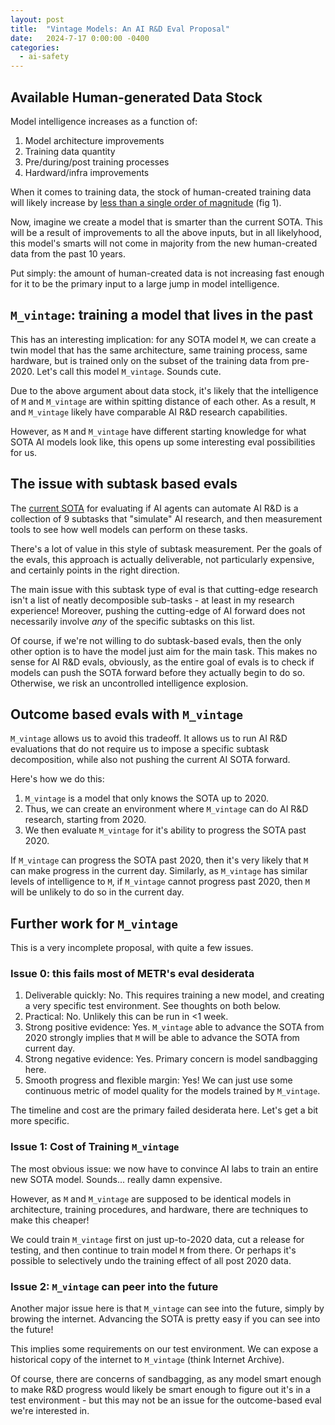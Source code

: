 ```yaml
---
layout: post
title:  "Vintage Models: An AI R&D Eval Proposal"
date:   2024-7-17 0:00:00 -0400
categories:
  - ai-safety
---
```


## Available Human-generated Data Stock

Model intelligence increases as a function of:
1. Model architecture improvements
2. Training data quantity
3. Pre/during/post training processes
4. Hardward/infra improvements

When it comes to training data, the stock of human-created training data will likely increase by [less than a single order of magnitude](https://arxiv.org/pdf/2211.04325) (fig 1).

Now, imagine we create a model that is smarter than the current SOTA. This will be a result of improvements to all the above inputs, but in all likelyhood, this model's smarts will not come in majority from the new human-created data from the past 10 years. 

Put simply: the amount of human-created data is not increasing fast enough for it to be the primary input to a large jump in model intelligence.

## `M_vintage`: training a model that lives in the past 

This has an interesting implication: for any SOTA model `M`, we can create a twin model that has the same architecture, same training process, same hardware, but is trained only on the subset of the training data from pre-2020. Let's call this model `M_vintage`. Sounds cute.

Due to the above argument about data stock, it's likely that the intelligence of `M` and `M_vintage` are within spitting distance of each other. As a result, `M` and `M_vintage` likely have comparable AI R&D research capabilities. 

However, as `M` and `M_vintage` have different starting knowledge for what SOTA AI models look like, this opens up some interesting eval possibilities for us. 

## The issue with subtask based evals 

The [current SOTA](https://docs.google.com/document/d/1ktP_YhMeHdj6sI1YzqwrFiU8Ax9BOL9gTUIzbxsI6Uk/edit) for evaluating if AI agents can automate AI R&D is a collection of 9 subtasks that "simulate" AI research, and then measurement tools to see how well models can perform on these tasks. 

There's a lot of value in this style of subtask measurement. Per the goals of the evals, this approach is actually deliverable, not particularly expensive, and certainly points in the right direction.

The main issue with this subtask type of eval is that cutting-edge research isn't a list of neatly decomposible sub-tasks - at least in my research experience! Moreover, pushing the cutting-edge of AI forward does not necessarily involve _any_ of the specific subtasks on this list.

Of course, if we're not willing to do subtask-based evals, then the only other option is to have the model just aim for the main task. This makes no sense for AI R&D evals, obviously, as the entire goal of evals is to check if models can push the SOTA forward before they actually begin to do so. Otherwise, we risk an uncontrolled intelligence explosion.

## Outcome based evals with `M_vintage`

`M_vintage` allows us to avoid this tradeoff. It allows us to run AI R&D evaluations that do not require us to impose a specific subtask decomposition, while also not pushing the current AI SOTA forward.

Here's how we do this:
1. `M_vintage` is a model that only knows the SOTA up to 2020. 
2. Thus, we can create an environment where `M_vintage` can do AI R&D research, starting from 2020. 
3. We then evaluate `M_vintage` for it's ability to progress the SOTA past 2020.

If `M_vintage` can progress the SOTA past 2020, then it's very likely that `M` can make progress in the current day. Similarly, as `M_vintage` has similar levels of intelligence to `M`, if `M_vintage` cannot progress past 2020, then `M` will be unlikely to do so in the current day.

## Further work for `M_vintage`

This is a very incomplete proposal, with quite a few issues.

### Issue 0: this fails most of METR's eval desiderata

1. Deliverable quickly: No. This requires training a new model, and creating a very specific test environment. See thoughts on both below.
2. Practical: No. Unlikely this can be run in <1 week. 
3. Strong positive evidence: Yes. `M_vintage` able to advance the SOTA from 2020 strongly implies that `M` will be able to advance the SOTA from current day.
4. Strong negative evidence: Yes. Primary concern is model sandbagging here.
5. Smooth progress and flexible margin: Yes! We can just use some continuous metric of model quality for the models trained by `M_vintage`. 

The timeline and cost are the primary failed desiderata here. Let's get a bit more specific.

### Issue 1: Cost of Training `M_vintage`

The most obvious issue: we now have to convince AI labs to train an entire new SOTA model. Sounds... really damn expensive.

However, as `M` and `M_vintage` are supposed to be identical models in architecture, training procedures, and hardware, there are techniques to make this cheaper! 

We could train `M_vintage` first on just up-to-2020 data, cut a release for testing, and then continue to train model `M` from there. Or perhaps it's possible to selectively undo the training effect of all post 2020 data. 

### Issue 2: `M_vintage` can peer into the future

Another major issue here is that `M_vintage` can see into the future, simply by browing the internet. Advancing the SOTA is pretty easy if you can see into the future!

This implies some requirements on our test environment. We can expose a historical copy of the internet to `M_vintage` (think Internet Archive). 

Of course, there are concerns of sandbagging, as any model smart enough to make R&D progress would likely be smart enough to figure out it's in a test environment - but this may not be an issue for the outcome-based eval we're interested in.